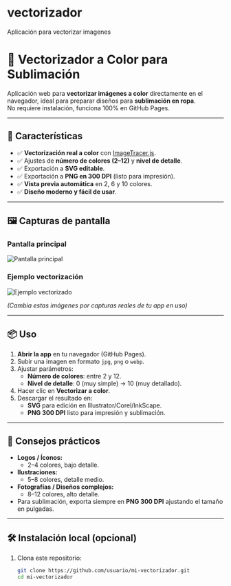 # vectorizador
Aplicación para vectorizar imagenes
# 🎨 Vectorizador a Color para Sublimación

Aplicación web para **vectorizar imágenes a color** directamente en el navegador, ideal para preparar diseños para **sublimación en ropa**.  
No requiere instalación, funciona 100% en GitHub Pages.

---

## 🚀 Características

- ✅ **Vectorización real a color** con [ImageTracer.js](https://github.com/jankovicsandras/imagetracerjs).  
- ✅ Ajustes de **número de colores (2–12)** y **nivel de detalle**.  
- ✅ Exportación a **SVG editable**.  
- ✅ Exportación a **PNG en 300 DPI** (listo para impresión).  
- ✅ **Vista previa automática** en 2, 6 y 10 colores.  
- ✅ **Diseño moderno y fácil de usar**.  

---

## 🖼️ Capturas de pantalla

### Pantalla principal
![Pantalla principal](https://dummyimage.com/800x400/0f1724/e6eef6&text=Preview+Pantalla)

### Ejemplo vectorización
![Ejemplo vectorizado](https://dummyimage.com/800x400/ffffff/000000&text=Ejemplo+SVG+Color)

*(Cambia estas imágenes por capturas reales de tu app en uso)*

---

## 📦 Uso

1. **Abrir la app** en tu navegador (GitHub Pages).  
2. Subir una imagen en formato `jpg`, `png` o `webp`.  
3. Ajustar parámetros:  
   - **Número de colores**: entre 2 y 12.  
   - **Nivel de detalle**: 0 (muy simple) → 10 (muy detallado).  
4. Hacer clic en **Vectorizar a color**.  
5. Descargar el resultado en:  
   - **SVG** para edición en Illustrator/Corel/InkScape.  
   - **PNG 300 DPI** listo para impresión y sublimación.  

---

## 🎯 Consejos prácticos

- **Logos / Íconos:**  
  - 2–4 colores, bajo detalle.  
- **Ilustraciones:**  
  - 5–8 colores, detalle medio.  
- **Fotografías / Diseños complejos:**  
  - 8–12 colores, alto detalle.  
- Para sublimación, exporta siempre en **PNG 300 DPI** ajustando el tamaño en pulgadas.

---

## 🛠️ Instalación local (opcional)

1. Clona este repositorio:  
   ```bash
   git clone https://github.com/usuario/mi-vectorizador.git
   cd mi-vectorizador
